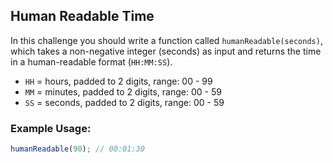## Human Readable Time
In this challenge you should write a function called `humanReadable(seconds)`, which takes a non-negative integer (seconds) as input and returns the time in a human-readable format (`HH:MM:SS`).

- `HH` = hours, padded to 2 digits, range: 00 - 99
- `MM` = minutes, padded to 2 digits, range: 00 - 59
- `SS` = seconds, padded to 2 digits, range: 00 - 59

### Example Usage:  
```javascript
humanReadable(90); // 00:01:30